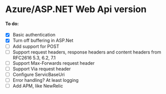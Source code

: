 # Azure/ASP.NET Web Api version

#### To do:

- [x] Basic authentication
- [x] Turn off buffering in ASP.Net
- [ ] Add support for POST
- [ ] Support request headers, response headers and content headers from RFC2616 5.3, 6.2, 7.1
- [ ] Support Max-Forwards request header
- [ ] Support Via request header
- [ ] Configure ServicBaseUri
- [ ] Error handling? At least logging
- [ ] Add APM, like NewRelic
